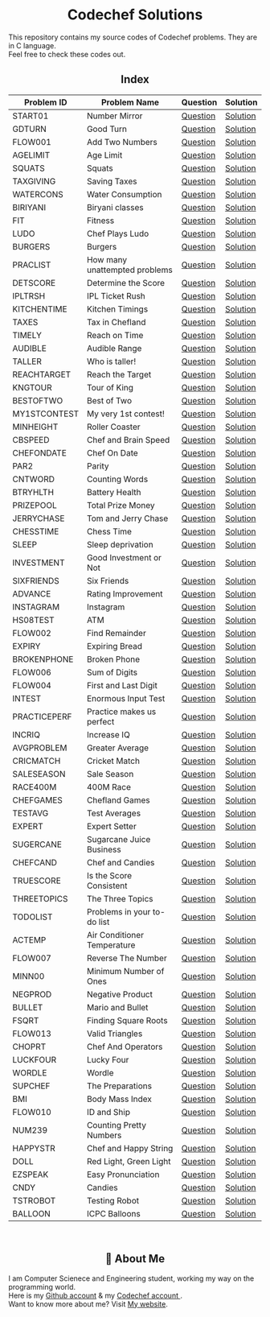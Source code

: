 <div align="center">

# Codechef Solutions
</div>

This repository contains my source codes of Codechef problems. They are in C language.  
Feel free to check these codes out.

<div align="center">

## Index

| Problem ID| Problem Name    | Question                     | Solution                          |
| ----------| ----------------|------------------------------|-----------------------------------|
| START01 | Number Mirror | [Question](https://www.codechef.com/problems/START01) | [Solution](https://github.com/ShazidMashrafi/Codechef-Solutions/blob/master/Number%20Mirror/START01.c)
| GDTURN | Good Turn | [Question](https://www.codechef.com/problems/GDTURN) | [Solution](https://github.com/ShazidMashrafi/Codechef-Solutions/blob/master/Good%20Turn/GDTURN.c)
| FLOW001 | Add Two Numbers | [Question](https://www.codechef.com/problems/FLOW001) | [Solution](https://github.com/ShazidMashrafi/Codechef-Solutions/blob/master/Add%20Two%20Numbers/FLOW001.c)
| AGELIMIT | Age Limit | [Question](https://www.codechef.com/problems/AGELIMIT) | [Solution](https://github.com/ShazidMashrafi/Codechef-Solutions/blob/master/Age%20Limit/AGELIMIT.c)
| SQUATS | Squats | [Question](https://www.codechef.com/problems/SQUATS) | [Solution](https://github.com/ShazidMashrafi/Codechef-Solutions/blob/master/Squats/SQUATS.c)
| TAXGIVING | Saving Taxes | [Question](https://www.codechef.com/problems/TAXSAVING) | [Solution](https://github.com/ShazidMashrafi/Codechef-Solutions/blob/master/Saving%20Taxes/TAXSAVING.c)
| WATERCONS | Water Consumption | [Question](https://www.codechef.com/problems/WATERCONS) | [Solution](https://github.com/ShazidMashrafi/Codechef-Solutions/blob/master/Water%20Consumption/WATERCONS.c)
| BIRIYANI | Biryani classes | [Question](https://www.codechef.com/problems/BIRYANI) | [Solution](https://github.com/ShazidMashrafi/Codechef-Solutions/blob/master/Biryani%20classes/BIRIYANI.c)
| FIT | Fitness | [Question](https://www.codechef.com/problems/FIT) | [Solution](https://github.com/ShazidMashrafi/Codechef-Solutions/blob/master/Fitness/FIT.c)
| LUDO | Chef Plays Ludo | [Question](https://www.codechef.com/problems/LUDO) | [Solution](https://github.com/ShazidMashrafi/Codechef-Solutions/blob/master/Chef%20Plays%20Ludo/LUDO.c)
| BURGERS | Burgers | [Question](https://www.codechef.com/problems/BURGERS) | [Solution](https://github.com/ShazidMashrafi/Codechef-Solutions/blob/master/Burgers/BURGERS.c)
| PRACLIST | How many unattempted problems | [Question](https://www.codechef.com/problems/PRACLIST) | [Solution](https://github.com/ShazidMashrafi/Codechef-Solutions/blob/master/How%20many%20unattempted%20problems/PRACLIST.c)
| DETSCORE | Determine the Score | [Question](https://www.codechef.com/problems/DETSCORE) | [Solution](https://github.com/ShazidMashrafi/Codechef-Solutions/blob/master/Determine%20the%20Score/DETSCORE.c)
| IPLTRSH | IPL Ticket Rush | [Question](https://www.codechef.com/problems/IPLTRSH) | [Solution](https://github.com/ShazidMashrafi/Codechef-Solutions/blob/master/IPL%20Ticket%20Rush/IPLTRSH.c)
| KITCHENTIME | Kitchen Timings | [Question](https://www.codechef.com/problems/KITCHENTIME) | [Solution](https://github.com/ShazidMashrafi/Codechef-Solutions/blob/master/Kitchen%20Timings/KITCHENTIME.c)
| TAXES | Tax in Chefland | [Question](https://www.codechef.com/problems/TAXES) | [Solution](https://github.com/ShazidMashrafi/Codechef-Solutions/blob/master/Tax%20in%20Chefland/TAXES.c)
| TIMELY | Reach on Time | [Question](https://www.codechef.com/problems/TIMELY) | [Solution](https://github.com/ShazidMashrafi/Codechef-Solutions/blob/master/Reach%20on%20Time/TIMELY.c)
| AUDIBLE | Audible Range | [Question](https://www.codechef.com/problems/AUDIBLE) | [Solution](https://github.com/ShazidMashrafi/Codechef-Solutions/blob/master/Audible%20Range/AUDIBLE.c)
| TALLER | Who is taller! | [Question](https://www.codechef.com/problems/TALLER) | [Solution](https://github.com/ShazidMashrafi/Codechef-Solutions/blob/master/Who%20is%20taller/TALLER.c)
| REACHTARGET | Reach the Target | [Question](https://www.codechef.com/problems/REACHTARGET) | [Solution](https://github.com/ShazidMashrafi/Codechef-Solutions/blob/master/Reach%20the%20Target/REACHTARGET.c)
| KNGTOUR | Tour of King | [Question](https://www.codechef.com/problems/KNGTOR) | [Solution](https://github.com/ShazidMashrafi/Codechef-Solutions/blob/master/Tour%20of%20King/KNGTOR.c)
| BESTOFTWO | Best of Two | [Question](https://www.codechef.com/problems/BESTOFTWO) | [Solution](https://github.com/ShazidMashrafi/Codechef-Solutions/blob/master/Best%20of%20Two/BESTOFTWO.c)
| MY1STCONTEST | My very 1st contest! | [Question](https://www.codechef.com/problems/MY1STCONTEST) | [Solution](https://github.com/ShazidMashrafi/Codechef-Solutions/blob/master/My%20very%201st%20contest/MY1STCONTEST.c)
| MINHEIGHT | Roller Coaster | [Question](https://www.codechef.com/problems/MINHEIGHT) | [Solution](https://github.com/ShazidMashrafi/Codechef-Solutions/blob/master/Roller%20Coaster/MINHEIGHT.c)
| CBSPEED | Chef and Brain Speed | [Question](https://www.codechef.com/problems/CBSPEED) | [Solution](https://github.com/ShazidMashrafi/Codechef-Solutions/blob/master/Chef%20and%20Brain%20Speed/CBSPEED.c)
| CHEFONDATE | Chef On Date | [Question](https://www.codechef.com/problems/CHEFONDATE) | [Solution](https://github.com/ShazidMashrafi/Codechef-Solutions/blob/master/Chef%20On%20Date/CHEFONDATE.c)
| PAR2 | Parity | [Question](https://www.codechef.com/problems/PAR2) | [Solution](https://github.com/ShazidMashrafi/Codechef-Solutions/blob/master/Parity/PAR2.c)
| CNTWORD | Counting Words | [Question](https://www.codechef.com/problems/CNTWRD) | [Solution](https://github.com/ShazidMashrafi/Codechef-Solutions/blob/master/Counting%20Words/CNTWRD.c)
| BTRYHLTH | Battery Health | [Question](https://www.codechef.com/problems/BTRYHLTH) | [Solution](https://github.com/ShazidMashrafi/Codechef-Solutions/blob/master/Battery%20Health/BTRYHLTH.c)
| PRIZEPOOL | Total Prize Money | [Question](https://www.codechef.com/problems/PRIZEPOOL) | [Solution](https://github.com/ShazidMashrafi/Codechef-Solutions/blob/master/Total%20Prize%20Money/PRIZEPOOL.c)
| JERRYCHASE | Tom and Jerry Chase | [Question](https://www.codechef.com/problems/JERRYCHASE) | [Solution](https://github.com/ShazidMashrafi/Codechef-Solutions/blob/master/Tom%20and%20Jerry%20Chase/JERRYCHASE.c)
| CHESSTIME | Chess Time | [Question](https://www.codechef.com/problems/CHESSTIME) | [Solution](https://github.com/ShazidMashrafi/Codechef-Solutions/blob/master/Chess%20Time/CHESSTIME.c)
| SLEEP | Sleep deprivation | [Question](https://www.codechef.com/problems/SLEEP) | [Solution](https://github.com/ShazidMashrafi/Codechef-Solutions/blob/master/Sleep%20deprivation/SLEEP.c)
| INVESTMENT | Good Investment or Not | [Question](https://www.codechef.com/problems/INVESTMENT) | [Solution](https://github.com/ShazidMashrafi/Codechef-Solutions/blob/master/Good%20Investment%20or%20Not/INVESTMENT.c)
| SIXFRIENDS | Six Friends | [Question](https://www.codechef.com/problems/SIXFRIENDS) | [Solution](https://github.com/ShazidMashrafi/Codechef-Solutions/blob/master/Six%20Friends/SIXFRIENDS.c)
| ADVANCE | Rating Improvement | [Question](https://www.codechef.com/problems/ADVANCE) | [Solution](https://github.com/ShazidMashrafi/Codechef-Solutions/blob/master/Rating%20Improvement/ADVANCE.c)
| INSTAGRAM | Instagram | [Question](https://www.codechef.com/problems/INSTAGRAM) | [Solution](https://github.com/ShazidMashrafi/Codechef-Solutions/blob/master/Instagram/INSTAGRAM.c)
| HS08TEST | ATM | [Question](https://www.codechef.com/problems/HS08TEST) | [Solution](https://github.com/ShazidMashrafi/Codechef-Solutions/blob/master/ATM/HS08TEST.c)
| FLOW002 | Find Remainder | [Question](https://www.codechef.com/problems/FLOW002) | [Solution](https://github.com/ShazidMashrafi/Codechef-Solutions/blob/master/Find%20Remainder/FLOW002.c)
| EXPIRY | Expiring Bread | [Question](https://www.codechef.com/problems/EXPIRY) | [Solution](https://github.com/ShazidMashrafi/Codechef-Solutions/blob/master/Expiring%20Bread/EXPIRY.c)
| BROKENPHONE | Broken Phone | [Question](https://www.codechef.com/problems/BROKENPHONE) | [Solution](https://github.com/ShazidMashrafi/Codechef-Solutions/blob/master/Broken%20Phone/BROKENPHONE.c)
| FLOW006 | Sum of Digits | [Question](https://www.codechef.com/problems/FLOW006) | [Solution](https://github.com/ShazidMashrafi/Codechef-Solutions/blob/master/Sum%20of%20Digits/FLOW006.c)
| FLOW004 | First and Last Digit | [Question](https://www.codechef.com/problems/FLOW004) | [Solution](https://github.com/ShazidMashrafi/Codechef-Solutions/blob/master/First%20and%20Last%20Digit/FLOW004.c)
| INTEST | Enormous Input Test | [Question](https://www.codechef.com/problems/INTEST) | [Solution](https://github.com/ShazidMashrafi/Codechef-Solutions/blob/master/Enormous%20Input%20Test/INTEST.c)
| PRACTICEPERF | Practice makes us perfect | [Question](https://www.codechef.com/problems/PRACTICEPERF) | [Solution](https://github.com/ShazidMashrafi/Codechef-Solutions/blob/master/Practice%20makes%20us%20perfect/PRACTICEPERF.c)
| INCRIQ | Increase IQ | [Question](https://www.codechef.com/problems/INCRIQ) | [Solution](https://github.com/ShazidMashrafi/Codechef-Solutions/blob/master/Increase%20IQ/INCRIQ.c)
| AVGPROBLEM | Greater Average | [Question](https://www.codechef.com/problems/AVGPROBLEM) | [Solution](https://github.com/ShazidMashrafi/Codechef-Solutions/blob/master/Greater%20Average/AVGPROBLEM.c)
| CRICMATCH | Cricket Match | [Question](https://www.codechef.com/problems/CRICMATCH) | [Solution](https://github.com/ShazidMashrafi/Codechef-Solutions/blob/master/Cricket%20Match/CRICMATCH.c)
| SALESEASON | Sale Season | [Question](https://www.codechef.com/problems/SALESEASON) | [Solution](https://github.com/ShazidMashrafi/Codechef-Solutions/blob/master/Sale%20Season/SALESEASON.c)
| RACE400M | 400M Race | [Question](https://www.codechef.com/problems/RACE400M) | [Solution](https://github.com/ShazidMashrafi/Codechef-Solutions/blob/master/400M%20Race/RACE400M.c)
| CHEFGAMES | Chefland Games | [Question](https://www.codechef.com/problems/CHEFGAMES) | [Solution](https://github.com/ShazidMashrafi/Codechef-Solutions/blob/master/Chefland%20Games/CHEFGAMES.c)
| TESTAVG | Test Averages | [Question](https://www.codechef.com/problems/TESTAVG) | [Solution](https://github.com/ShazidMashrafi/Codechef-Solutions/blob/master/Test%20Averages/TESTAVG.c)
| EXPERT | Expert Setter | [Question](https://www.codechef.com/problems/EXPERT) | [Solution](https://github.com/ShazidMashrafi/Codechef-Solutions/blob/master/Expert%20Setter/EXPERT.c)
| SUGERCANE | Sugarcane Juice Business | [Question](https://www.codechef.com/problems/SUGARCANE) | [Solution](https://github.com/ShazidMashrafi/Codechef-Solutions/blob/master/Sugarcane%20Juice%20Business/SUGERCANE.c)
| CHEFCAND | Chef and Candies | [Question](https://www.codechef.com/problems/CHEFCAND) | [Solution](https://github.com/ShazidMashrafi/Codechef-Solutions/blob/master/Chef%20and%20Candies/CHEFCAND.c)
| TRUESCORE | Is the Score Consistent | [Question](https://www.codechef.com/problems/TRUESCORE) | [Solution](https://github.com/ShazidMashrafi/Codechef-Solutions/blob/master/Is%20the%20Score%20Consistent/TRUESCORE.c)
| THREETOPICS | The Three Topics | [Question](https://www.codechef.com/problems/THREETOPICS) | [Solution](https://github.com/ShazidMashrafi/Codechef-Solutions/blob/master/The%20Three%20Topics/THREETOPICS.c)
| TODOLIST | Problems in your to-do list | [Question](https://www.codechef.com/problems/TODOLIST) | [Solution](https://github.com/ShazidMashrafi/Codechef-Solutions/blob/master/Problems%20in%20your%20to-do%20list/TODOLIST.c)
| ACTEMP | Air Conditioner Temperature | [Question](https://www.codechef.com/problems/ACTEMP) | [Solution](https://github.com/ShazidMashrafi/Codechef-Solutions/blob/master/Air%20Conditioner%20Temperature/ACTEMP.c)
| FLOW007 | Reverse The Number | [Question](https://www.codechef.com/problems/FLOW007) | [Solution](https://github.com/ShazidMashrafi/Codechef-Solutions/blob/master/Reverse%20The%20Number/FLOW007.c)
| MINN00 | Minimum Number of Ones | [Question](https://www.codechef.com/problems/MINNOO) | [Solution](https://github.com/ShazidMashrafi/Codechef-Solutions/blob/master/Minimum%20Number%20of%20Ones/MINNOO.c)
| NEGPROD | Negative Product | [Question](https://www.codechef.com/problems/NEGPROD) | [Solution](https://github.com/ShazidMashrafi/Codechef-Solutions/blob/master/Negative%20Product/NEGPROD.c)
| BULLET | Mario and Bullet | [Question](https://www.codechef.com/problems/BULLET) | [Solution](https://github.com/ShazidMashrafi/Codechef-Solutions/blob/master/Mario%20and%20Bullet/BULLET.c)
| FSQRT | Finding Square Roots | [Question](https://www.codechef.com/problems/FSQRT) | [Solution](https://github.com/ShazidMashrafi/Codechef-Solutions/blob/master/Finding%20Square%20Roots/FSQRT.c)
| FLOW013 | Valid Triangles | [Question](https://www.codechef.com/problems/FLOW013) | [Solution](https://github.com/ShazidMashrafi/Codechef-Solutions/blob/master/Valid%20Triangles/FLOW013.c)
| CHOPRT | Chef And Operators | [Question](https://www.codechef.com/problems/CHOPRT) | [Solution](https://github.com/ShazidMashrafi/Codechef-Solutions/blob/master/Chef%20And%20Operators/CHOPRT.c)
| LUCKFOUR | Lucky Four | [Question](https://www.codechef.com/problems/LUCKFOUR) | [Solution](https://github.com/ShazidMashrafi/Codechef-Solutions/blob/master/Lucky%20Four/LUCKYFOUR.c)
| WORDLE | Wordle | [Question](https://www.codechef.com/problems/WORDLE) | [Solution](https://github.com/ShazidMashrafi/Codechef-Solutions/blob/master/Wordle/WORDLE.c)
| SUPCHEF | The Preparations | [Question](https://www.codechef.com/problems/SUPCHEF) | [Solution](https://github.com/ShazidMashrafi/Codechef-Solutions/blob/master/The%20Preparations/SUPCHEF.c)
| BMI | Body Mass Index | [Question](https://www.codechef.com/problems/BMI) | [Solution](https://github.com/ShazidMashrafi/Codechef-Solutions/blob/master/Body%20Mass%20Index/BMI.c)
| FLOW010 | ID and Ship | [Question](https://www.codechef.com/problems/FLOW010) | [Solution](https://github.com/ShazidMashrafi/Codechef-Solutions/blob/master/Id%20and%20Ship/FLOW010.c)
| NUM239 | Counting Pretty Numbers | [Question](https://www.codechef.com/problems/NUM239) | [Solution](https://github.com/ShazidMashrafi/Codechef-Solutions/blob/master/Counting%20Pretty%20Numbers/NUM239.c)
| HAPPYSTR | Chef and Happy String | [Question](https://www.codechef.com/problems/HAPPYSTR) | [Solution](https://github.com/ShazidMashrafi/Codechef-Solutions/blob/master/Chef%20and%20Happy%20String/HAPPYSTR.c)
| DOLL | Red Light, Green Light | [Question](https://www.codechef.com/problems/DOLL) | [Solution](https://github.com/ShazidMashrafi/Codechef-Solutions/blob/master/Red%20Light%2C%20Green%20Light/DOLL.c)
| EZSPEAK | Easy Pronunciation | [Question](https://www.codechef.com/problems/EZSPEAK) | [Solution](https://github.com/ShazidMashrafi/Codechef-Solutions/blob/master/Easy%20Pronunciation/EZSPEAK.c)
| CNDY | Candies | [Question](https://www.codechef.com/problems/CNDY) | [Solution](https://github.com/ShazidMashrafi/Codechef-Solutions/blob/master/Candies/CNDY.c)
| TSTROBOT | Testing Robot | [Question](https://www.codechef.com/problems/TSTROBOT) | [Solution](https://github.com/ShazidMashrafi/Codechef-Solutions/blob/master/Testing%20Robot/TSTROBOT.c)
| BALLOON | ICPC Balloons | [Question](https://www.codechef.com/problems/BALLOON) | [Solution](https://github.com/ShazidMashrafi/Codechef-Solutions/blob/master/ICPC%20Balloons/BALLOON.c)


<br> 

## 🚀 About Me
</div>

I am Computer Scienece and Engineering student, working my way on the programming world.  
Here is my [Github account](https://github.com/ShazidMashrafi) & my [Codechef account ](https://www.codechef.com/users/shazidmashrafi).  
Want to know more about me? Visit [My website](https://shazidmashrafi.com).  